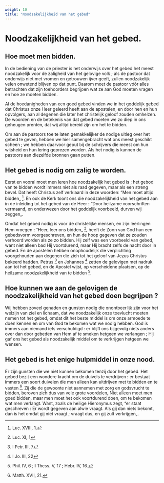 ```yaml
---
weight: 10
title: "Noodzakelijkheid van het gebed"
---
```


# Noodzakelijkheid van het gebed.

## Hoe moet men bidden.

In de bediening van de priester is het onderwijs over het gebed het meest noodzakelijk voor de zaligheid van het gelovige volk ; als de pastoor dat onderwijs niet met vromen en getrouwen ijver geeft, zullen noodzakelijk velen onwetend blijven op dat punt. Daarom moet de pastoor vóór alles betrachten dat zijn toehoorders begrijpen wat ze aan God moeten vragen en hoe ze moeten bidden.

Al de hoedanigheden van een goed gebed vinden we in het goddelijk gebed dat Christus onze Heer geleerd heeft aan de apostelen, en door hen en hun opvolgers, aan al degenen die later het christelijk geloof zouden omhelzen. De woorden en de betekenis van dat gebed moeten we zo diep in ons geheugen prenten, dat wij altijd bereid zijn om het te bidden.

Om aan de pastoors toe te laten gemakkelijker de nodige uitleg over het gebed te geven, hebben we hier samengebracht wat ons meest geschikt scheen ; we hebben daarvoor geput bij de schrijvers die meest om hun wijsheid en hun lering geprezen worden. Als het nodig is kunnen de pastoors aan diezelfde bronnen gaan putten.

## Het gebed is nodig om zalig te worden.

Eerst en vooral moet men leren hoe noodzakelijk het gebed is ; het gebod van te bidden wordt immers niet als raad gegeven, maar als een streng bevel. Dat heeft Christus zelf verklaard in deze woorden: “Men moet altijd bidden„ [^574.1]. En ook de Kerk toont ons die noodzakelijkheid van het gebed aan in de inleiding tot het gebed van de Heer : “Door heilzame voorschriften vermaand, en onderwezen door het goddelijk voorbeeld, durven wij zeggen„.

[^574.1]: Luc. XVIII, 1.

Omdat het gebed nodig is voor de christelijke mensen, en zijn leerlingen Hem vroegen : “Heer, leer ons bidden„ [^575.1], heeft de Zoon van God hun een gebedsvorm voorgeschreven, en hun de hoop gegeven dat ze zouden verhoord worden als ze zo bidden. Hij zelf was een voorbeeld van gebed, want niet alleen bad Hij voortdurend, maar Hij bracht zelfs de nacht door in gebed. En de apostelen hebben onophoudelijk die verplichting voorgehouden aan degenen die zich tot het geloof van Jezus Christus bekeerd hadden. Petrus [^575.2] en Johannes [^575.3] zetten de gelovigen met nadruk aan tot het gebed, en de Apostel wijst, op verscheidene plaatsen, op de heilzame noodzakelijkheid van te bidden [^575.4].

## Hoe kunnen we aan de gelovigen de noodzakelijkheid van het gebed doen begrijpen ?

Wij hebben zoveel genaden en gunsten nodig die onontbeerlijk zijn voor het welzijn van ziel en lichaam, dat we noodzakelijk onze toevlucht moeten nemen tot het gebed, omdat dit het beste middel is om onze armoede te doen kennen en om van God te bekomen wat we nodig hebben. God is immers aan niemand iets verschuldigd : er blijft ons bijgevolg niets anders over dan door gebeden van Hem af te smeken hetgeen we verlangen ; Hij gaf ons het gebed als noodzakelijk middel om te verkrijgen hetgeen we wensen.

[^575.1]: Luc. XI, 1

[^575.2]: I Petr. III, 7

[^575.3]: I Jo. III, 22

[^575.4]: Phil. IV, 6 ; I Thess. V, 17 ; Hebr. IV, 16.

## Het gebed is het enige hulpmiddel in onze nood.

Er zijn gunsten die we niet kunnen bekomen tenzij door het gebed. Het gebed bezit een wondere kracht om de duivels te verdrijven : er bestaat immers een soort duivelen die men alleen kan uitdrijven met te bidden en te vasten [^576.1]. Zij die de gewoonte niet aannemen met zorg en godsvrucht te bidden, beroven zich dus van vele grote voordelen, Niet alleen moet men goed bidden, maar men moet het ook voortdurend doen, om te bekomen wat men verlangt. Want, zoals de heilige Hieronymus zegt, “er staat geschreven : Er wordt gegeven aan alwie vraagt. Als gij dan niets bekomt, dan is het omdat gij niet vraagt ; vraagt dus, en gij zult verkrijgen„.

[^576.1]: Matth. XVII, 21.


